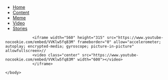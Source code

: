 <html>
<html>
	<head>
		<link rel="stylesheet" type="text/css" href="mystyle.css">
			<title>Nisse's site</title>
	</head>
	<body>
		<ul>
			<li><a href="index.html">Home</a></li>
			<li><a href="content.html">Content</a></li>
			<li><a href="meme.html">Meme</a></li>
			<li><a class="active" href="video.html">Video</a></li>
			<li><a href="stories.html">Stories</a></li>
			</ul>
		
				<iframe width="560" height="315" src="https://www.youtube-nocookie.com/embed/VVKlw5fq83M" frameborder="0" allow="accelerometer; autoplay; encrypted-media; gyroscope; picture-in-picture" allowfullscreen>//
				<video class="center" src="https://www.youtube-nocookie.com/embed/VVKlw5fq83M" width="600">⁪</video>
				</iframe>
			
	</body>
</html>
